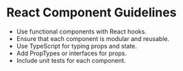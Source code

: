 # React Component Guidelines

- Use functional components with React hooks.
- Ensure that each component is modular and reusable.
- Use TypeScript for typing props and state.
- Add PropTypes or interfaces for props.
- Include unit tests for each component.
